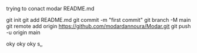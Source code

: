 trying to conact 
modar
README.md

git init
git add README.md
git commit -m "first commit"
git branch -M main
git remote add origin https://github.com/modardannoura/Modar.git
git push -u origin main

oky oky oky s‚‚